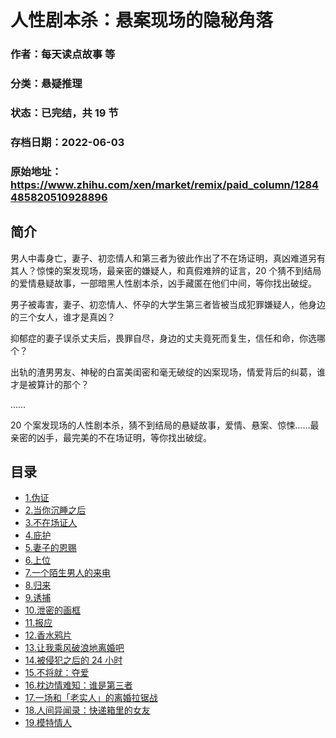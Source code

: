 # 人性剧本杀：悬案现场的隐秘角落

### 作者：每天读点故事 等

### 分类：悬疑推理

### 状态：已完结，共 19 节

### 存档日期：2022-06-03

### 原始地址：https://www.zhihu.com/xen/market/remix/paid_column/1284485820510928896


## 简介
男人中毒身亡，妻子、初恋情人和第三者为彼此作出了不在场证明，真凶难道另有其人？惊悚的案发现场，最亲密的嫌疑人，和真假难辨的证言，20 个猜不到结局的爱情悬疑故事，一部暗黑人性剧本杀，凶手藏匿在他们中间，等你找出破绽。


男子被毒害，妻子、初恋情人、怀孕的大学生第三者皆被当成犯罪嫌疑人，他身边的三个女人，谁才是真凶？


抑郁症的妻子误杀丈夫后，畏罪自尽，身边的丈夫竟死而复生，信任和命，你选哪个？


出轨的渣男男友、神秘的白富美闺密和毫无破绽的凶案现场，情爱背后的纠葛，谁才是被算计的那个？


……


20 个案发现场的人性剧本杀，猜不到结局的悬疑故事，爱情、悬案、惊悚……最亲密的凶手，最完美的不在场证明，等你找出破绽。




## 目录
- [1.伪证](1.伪证.md)
- [2.当你沉睡之后](2.当你沉睡之后.md)
- [3.不在场证人](3.不在场证人.md)
- [4.庇护](4.庇护.md)
- [5.妻子的恩赐](5.妻子的恩赐.md)
- [6.上位](6.上位.md)
- [7.一个陌生男人的来电](7.一个陌生男人的来电.md)
- [8.归来](8.归来.md)
- [9.诱捕](9.诱捕.md)
- [10.泄密的画框](10.泄密的画框.md)
- [11.报应](11.报应.md)
- [12.香水鸦片](12.香水鸦片.md)
- [13.让我乘风破浪地离婚吧](13.让我乘风破浪地离婚吧.md)
- [14.被侵犯之后的 24 小时](14.被侵犯之后的%2024%20小时.md)
- [15.不将就：夺爱](15.不将就：夺爱.md)
- [16.枕边情难知：谁是第三者](16.枕边情难知：谁是第三者.md)
- [17.一场和「老实人」的离婚拉锯战](17.一场和「老实人」的离婚拉锯战.md)
- [18.人间异闻录：快递箱里的女友](18.人间异闻录：快递箱里的女友.md)
- [19.模特情人](19.模特情人.md)